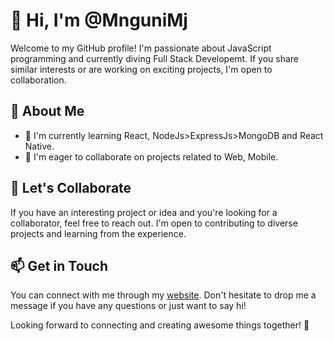# 👋 Hi, I'm @MnguniMj

Welcome to my GitHub profile! I'm passionate about JavaScript programming and currently diving Full Stack Developemt. If you share similar interests or are working on exciting projects, I'm open to collaboration.

## 👀 About Me

- 🌱 I'm currently learning React, NodeJs>ExpressJs>MongoDB and React Native.
- 💞️ I'm eager to collaborate on projects related to Web, Mobile.

## 🤝 Let's Collaborate

If you have an interesting project or idea and you're looking for a collaborator, feel free to reach out. I'm open to contributing to diverse projects and learning from the experience.

## 📫 Get in Touch

You can connect with me through my [website](https://mngunimabaleha.co.za/). Don't hesitate to drop me a message if you have any questions or just want to say hi!

Looking forward to connecting and creating awesome things together! 🚀

